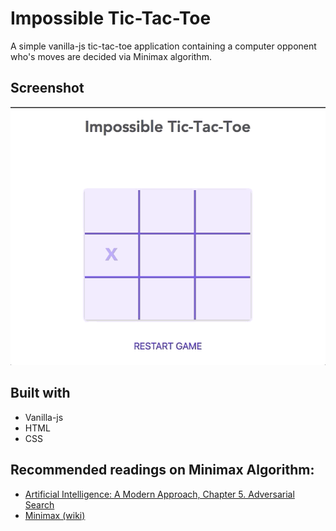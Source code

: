# Impossible Tic-Tac-Toe

A simple vanilla-js tic-tac-toe application containing a computer opponent who's 
moves are decided via Minimax algorithm.

## Screenshot
![Impossible Tic-Tac-Toe](impossible-tic-tac-toe.gif)

## Built with
  * Vanilla-js
  * HTML
  * CSS

## Recommended readings on Minimax Algorithm:
- [Artificial Intelligence: A Modern Approach, Chapter 5. Adversarial Search](https://www.amazon.com/Artificial-Intelligence-Modern-Approach-3rd/dp/0136042597) 
- [Minimax (wiki)](https://en.wikipedia.org/wiki/Minimax)
